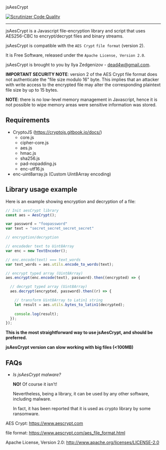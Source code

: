 jsAesCrypt

[![Scrutinizer Code Quality](https://scrutinizer-ci.com/g/Dead4W/jsAesCrypt/badges/quality-score.png?b=async)](https://scrutinizer-ci.com/g/Dead4W/jsAesCrypt/)

------------------------
jsAesCrypt is a Javascript file-encryption library and script that uses AES256-CBC to encrypt/decrypt files and binary streams.

jsAesCrypt is compatible with the `AES Crypt` `file format` (version 2).

It is Free Software, released under the `Apache License, Version 2.0`.

jsAesCrypt is brought to you by Ilya Zedgenizov - dead4w@gmail.com.
 
**IMPORTANT SECURITY NOTE**: version 2 of the AES Crypt file format does not authenticate the "file size modulo 16" byte. This implies that an attacker  
with write access to the encrypted file may alter the corresponding plaintext file size by up to 15 bytes.

**NOTE**: there is no low-level memory management in Javascript, hence it is not possible to wipe memory areas were sensitive information was stored.

Requirements
------------------------

 - CryptoJS (https://cryptojs.gitbook.io/docs/)
    - core.js
    - cipher-core.js
    - aes.js
    - hmac.js
    - sha256.js
    - pad-nopadding.js
    - enc-utf16.js
 - enc-uint8array.js (Custom Uint8Array encoding)

Library usage example
------------------------
Here is an example showing encryption and decryption of a file:

```javascript
// Init aesCrypt library
const aes = AesCrypt();

var password = "foopassword"
var text = "secret_secret_secret_secret"

// encryption/decryption

// encodeder text to Uint8Array
var enc = new TextEncoder();

// enc.encode(text) === text_words
var text_words = aes.utils.encode_to_words(text);

// encrypt typed array (Uint8Array)
aes.encrypt(enc.encode(text), password).then((encrypted) => {

  // decrypt typed array (Uint8Array)
  aes.decrypt(encrypted, password).then((r) => {

    // transform Uint8Array to Latin1 string
    let result = aes.utils.bytes_to_latin1(decrypted);
    
    console.log(result);
  });
});
```

**This is the most straightforward way to use jsAesCrypt, and should be preferred.**

**jsAesCrypt version can slow working with big files (<100MB)**

FAQs
------------------------
- *Is jsAesCrypt malware?*

  **NO!** Of course it isn't!

  Nevertheless, being a library, it can be used by any other software, including malware.
  
  In fact, it has been reported that it is used as crypto library by some ransomware.

AES Crypt: https://www.aescrypt.com

file format: https://www.aescrypt.com/aes_file_format.html

Apache License, Version 2.0: http://www.apache.org/licenses/LICENSE-2.0

